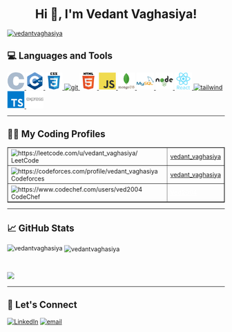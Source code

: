 <html>
  <body>
    <h1 align="center">Hi 👋, I'm Vedant Vaghasiya!</h1>
<p align="left"> <a href="https://github.com/ryo-ma/github-profile-trophy"><img src="https://github-profile-trophy.vercel.app/?username=vedantvaghasiya" alt="vedantvaghasiya" /></a> </p>


## 💻 Languages and Tools
<p align="left"> <a href="https://www.cprogramming.com/" target="_blank" rel="noreferrer"> <img src="https://raw.githubusercontent.com/devicons/devicon/master/icons/c/c-original.svg" alt="c" width="40" height="40"/> </a> <a href="https://www.w3schools.com/cpp/" target="_blank" rel="noreferrer"> <img src="https://raw.githubusercontent.com/devicons/devicon/master/icons/cplusplus/cplusplus-original.svg" alt="cplusplus" width="40" height="40"/> </a> <a href="https://www.w3schools.com/css/" target="_blank" rel="noreferrer"> <img src="https://raw.githubusercontent.com/devicons/devicon/master/icons/css3/css3-original-wordmark.svg" alt="css3" width="40" height="40"/> </a> <a href="https://git-scm.com/" target="_blank" rel="noreferrer"> <img src="https://www.vectorlogo.zone/logos/git-scm/git-scm-icon.svg" alt="git" width="40" height="40"/> </a> <a href="https://www.w3.org/html/" target="_blank" rel="noreferrer"> <img src="https://raw.githubusercontent.com/devicons/devicon/master/icons/html5/html5-original-wordmark.svg" alt="html5" width="40" height="40"/> </a> <a href="https://developer.mozilla.org/en-US/docs/Web/JavaScript" target="_blank" rel="noreferrer"> <img src="https://raw.githubusercontent.com/devicons/devicon/master/icons/javascript/javascript-original.svg" alt="javascript" width="40" height="40"/> </a> <a href="https://www.mongodb.com/" target="_blank" rel="noreferrer"> <img src="https://raw.githubusercontent.com/devicons/devicon/master/icons/mongodb/mongodb-original-wordmark.svg" alt="mongodb" width="40" height="40"/> </a> <a href="https://www.mysql.com/" target="_blank" rel="noreferrer"> <img src="https://raw.githubusercontent.com/devicons/devicon/master/icons/mysql/mysql-original-wordmark.svg" alt="mysql" width="40" height="40"/> </a> <a href="https://nodejs.org" target="_blank" rel="noreferrer"> <img src="https://raw.githubusercontent.com/devicons/devicon/master/icons/nodejs/nodejs-original-wordmark.svg" alt="nodejs" width="40" height="40"/> </a> <a href="https://reactjs.org/" target="_blank" rel="noreferrer"> <img src="https://raw.githubusercontent.com/devicons/devicon/master/icons/react/react-original-wordmark.svg" alt="react" width="40" height="40"/> </a> <a href="https://tailwindcss.com/" target="_blank" rel="noreferrer"> <img src="https://www.vectorlogo.zone/logos/tailwindcss/tailwindcss-icon.svg" alt="tailwind" width="40" height="40"/> </a> <a href="https://www.typescriptlang.org/" target="_blank" rel="noreferrer"> <img src="https://raw.githubusercontent.com/devicons/devicon/master/icons/typescript/typescript-original.svg" alt="typescript" width="40" height="40"/> </a> <a href="https://expressjs.com" target="_blank" rel="noreferrer"> <img src="https://raw.githubusercontent.com/devicons/devicon/master/icons/express/express-original-wordmark.svg" alt="express" width="40" height="40"/> </a></p>

---

## 🧑‍💻 My Coding Profiles

<table border="1">
  <tr>
    <td><img align="center" src="https://raw.githubusercontent.com/rahuldkjain/github-profile-readme-generator/master/src/images/icons/Social/leet-code.svg" alt="https://leetcode.com/u/vedant_vaghasiya/" height="30" width="40" />LeetCode</td>
    <td><a href="https://leetcode.com/u/vedant_vaghasiya/"> vedant_vaghasiya</a></td>
  </tr>
  
  <tr>
    <td><img align="center" src="https://raw.githubusercontent.com/rahuldkjain/github-profile-readme-generator/master/src/images/icons/Social/codeforces.svg" alt="https://codeforces.com/profile/vedant_vaghasiya" height="30" width="40" />Codeforces</td>
    <td><a href="https://codeforces.com/profile/vedant_vaghasiya">vedant_vaghasiya</a></td>
  </tr>
  
  <tr>
    <td><img align="center" src="https://cdn.jsdelivr.net/npm/simple-icons@3.1.0/icons/codechef.svg" alt="https://www.codechef.com/users/ved2004" height="30" width="40" />CodeChef</td>
    <td><a href="https://www.codechef.com/users/ved2004" style="color: white;">Ved2004</a></td>
  </tr>
  

</table>


---
## 📈 GitHub Stats

<p><img align="left" src="https://github-readme-stats.vercel.app/api/top-langs?username=vedantvaghasiya&show_icons=true&locale=en&layout=compact" alt="vedantvaghasiya" /></p>

<p>&nbsp;<img align="center" src="https://github-readme-stats.vercel.app/api?username=vedantvaghasiya&show_icons=true&locale=en" alt="vedantvaghasiya" /></p> <br/>

![](https://nirzak-streak-stats.vercel.app/?user=vedantvaghasiya&theme=default&hide_border=false)<br/>

---

## 🤝 Let's Connect

[![LinkedIn](https://img.shields.io/badge/LinkedIn-%230077B5.svg?logo=linkedin&logoColor=white)](https://linkedin.com/in/https://www.linkedin.com/in/vedantvaghasiya/) [![email](https://img.shields.io/badge/Email-D14836?logo=gmail&logoColor=white)](mailto:vedantvaghasiya@gmail.com)



  </body>
</html>


